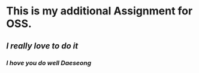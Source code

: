 # This is my additional Assignment for OSS.
## _I really love to do it_
### *I hove you do well Daeseong*
